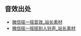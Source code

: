 ## 音效出处

- [微信摇一摇音效_站长素材](https://sc.chinaz.com/yinxiao/141015582352.htm)
- [微信摇一摇摇到人铃声_站长素材](https://sc.chinaz.com/yinxiao/140215358812.htm)
